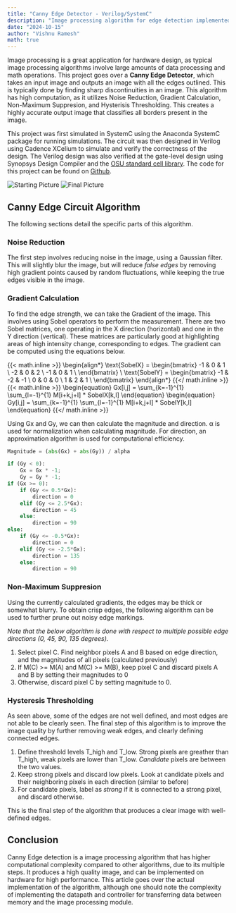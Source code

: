 ```yaml
---
title: "Canny Edge Detector - Verilog/SystemC"
description: "Image processing algorithm for edge detection implemented in both SystemC and Verilog, with SRAM and UART supplementary"
date: "2024-10-15"
author: "Vishnu Ramesh"
math: true
---
```


Image processing is a great application for hardware design, as typical image processing algorithms involve large amounts of data processing and math operations. This project goes over a **Canny Edge Detector**, which takes an input image and outputs an image with all the edges outlined. This is typically done by finding sharp discontinuities in an image. This algorithm has high computation, as it utilizes Noise Reduction, Gradient Calculation, Non-Maximum Suppresion, and Hysterisis Thresholding. This creates a highly accurate output image that classifies all borders present in the image.

This project was first simulated in SystemC using the Anaconda SystemC package for running simulations. The circuit was then designed in Verilog using Cadence XCelium to simulate and verify the correctness of the design. The Verilog design was also verified at the gate-level design using Synopsys Design Compiler and the [OSU standard cell library](https://www.vlsitechnology.org/html/libraries04.html). The code for this project can be found on [Github](https://github.com/vishnuvardhanRamesh/Edge-Detector).

![Starting Picture](/images/ced_starting_image.png)
![Final Picture](/images/ced_final_image.png)


## Canny Edge Circuit Algorithm
The following sections detail the specific parts of this algorithm.

### Noise Reduction
The first step involves reducing noise in the image, using a Gaussian filter. This will slightly blur the image, but will reduce *false edges* by removing high gradient points caused by random fluctuations, while keeping the true edges visible in the image. 

### Gradient Calculation

To find the edge strength, we can take the Gradient of the image. This involves using Sobel operators to perform the measurement. There are two Sobel matrices, one operating in the X direction (horizontal) and one in the Y direction (vertical). These matrices are particularly good at highlighting areas of high intensity change, corresponding to edges. The gradient can be computed using the equations below.


{{< math.inline >}}
\begin{align*}
\text{SobelX} = \begin{bmatrix}
-1 & 0 & 1 \\
-2 & 0 & 2 \\
-1 & 0 & 1 \\
\end{bmatrix} \\
\text{SobelY} = \begin{bmatrix}
-1 & -2 & -1 \\
0 & 0 & 0 \\
1 & 2 & 1 \\
\end{bmatrix}
\end{align*}
{{</ math.inline >}}
{{< math.inline >}}
\begin{equation}
    Gx[i,j] = \sum_{k=-1}^{1} \sum_{l=-1}^{1} M[i+k,j+l] * SobelX[k,l]
\end{equation}
\begin{equation}
    Gy[i,j] = \sum_{k=-1}^{1} \sum_{l=-1}^{1} M[i+k,j+l] * SobelY[k,l]
\end{equation}
{{</ math.inline >}}

Using Gx and Gy, we can then calculate the magnitude and direction. &alpha; is used for normalization when calculating magnitude. For direction, an approximation algorithm is used for computational efficiency.

```python
Magnitude = (abs(Gx) + abs(Gy)) / alpha

if (Gy < 0):
    Gx = Gx * -1;
    Gy = Gy * -1;
if (Gx >= 0):
    if (Gy <= 0.5*Gx):
        direction = 0
    elif (Gy <= 2.5*Gx):
        direction = 45
    else:
        direction = 90
else:
    if (Gy <= -0.5*Gx):
        direction = 0
    elif (Gy <= -2.5*Gx):
        direction = 135
    else:
        direction = 90  
```



### Non-Maximum Suppresion

Using the currently calculated gradients, the edges may be thick or somewhat blurry. To obtain crisp edges, the following algorithm can be used to further prune out noisy edge markings.

*Note that the below algorithm is done with respect to multiple possible edge directions (0, 45, 90, 135 degrees).*

1. Select pixel C. Find neighbor pixels A and B based on edge direction, and the magnitudes of all pixels (calculated previously)
2. If M(C) >= M(A) and M(C) >= M(B), keep pixel C and discard pixels A and B by setting their magnitudes to 0
3. Otherwise, discard pixel C by setting magnitude to 0.

### Hysteresis Thresholding

As seen above, some of the edges are not well defined, and most edges are not able to be clearly seen. The final step of this algorithm is to improve the image quality by further removing weak edges, and clearly defining connected edges.

1. Define threshold levels T_high and T_low. Strong pixels are greather than T_high, weak pixels are lower than T_low. *Candidate* pixels are between the two values.
2. Keep strong pixels and discard low pixels. Look at candidate pixels and their neighboring pixels in each direction (similar to before)
3. For candidate pixels, label as *strong* if it is connected to a strong pixel, and discard otherwise.

This is the final step of the algorithm that produces a clear image with well-defined edges.

## Conclusion

Canny Edge detection is a image processing algorithm that has higher computational complexity compared to other algorithms, due to its multiple steps. It produces a high quality image, and can be implemented on hardware for high performance. This article goes over the actual implementation of the algorithm, although one should note the complexity of implementing the datapath and controller for transferring data between memory and the image processing module. 



